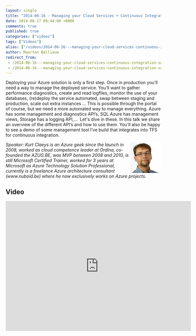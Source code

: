 ```yaml
---
layout: single
title: "2014-06-16 - Managing your Cloud Services + Continuous Integration solutions"
date: 2014-06-17 09:44:00 +0000
comments: true
published: true
categories: ["videos"]
tags: ["Videos"]
alias: ["/videos/2014-06-16---managing-your-cloud-services-continuous-integration-solutions"]
author: Maarten Balliauw
redirect_from:
 - /2014-06-16---managing-your-cloud-services-continuous-integration-solutions.html
 - /2014-06-16---managing-your-cloud-services-continuous-integration-solutions.html
---
```


<p>Deploying your Azure solution is only a first step. Once in production you&rsquo;ll need a way to manage the deployed service. You&rsquo;ll want to gather performance diagnostics, create and read logfiles, monitor the use of your databases, (re)deploy the service automated, swap between staging and production, scale out extra instances &hellip; This is possible through the portal of course, but we need a more automated way to manage everything. Azure has some management and diagnostics API&rsquo;s, SQL Azure has management views, Storage has a logging API,&hellip; &nbsp;Let's dive in these. In this talk we share an overview of the different API&rsquo;s and how to use them. You&rsquo;ll also be happy to see a demo of some management tool I&rsquo;ve build that integrates into TFS for continuous integration.</p>
<p><em><img width="100" height="100" align="right" alt="" src="/assets/media/speakers/kurt-claeys2.jpg">Speaker: Kurt Claeys is an Azure geek since the launch in 2008, worked as cloud competence leader at Ordina, co-founded the AZUG.BE, was MVP between 2008 and 2010, is still Microsoft Certified Trainer, worked for 3 years at Microsoft as Azure Technology Solution Professional, currently is a freelance Azure architecture consultant (www.nuboid.be) where he now exclusively works on Azure projects.</em></p>

<h2>Video</h2>
<div>
				
				
				
<iframe width="600" height="420" src="https://www.youtube.com/embed/NuZVd5-CePM?hd=1" frameborder="0" allowfullscreen=""></iframe>
				
</div>







